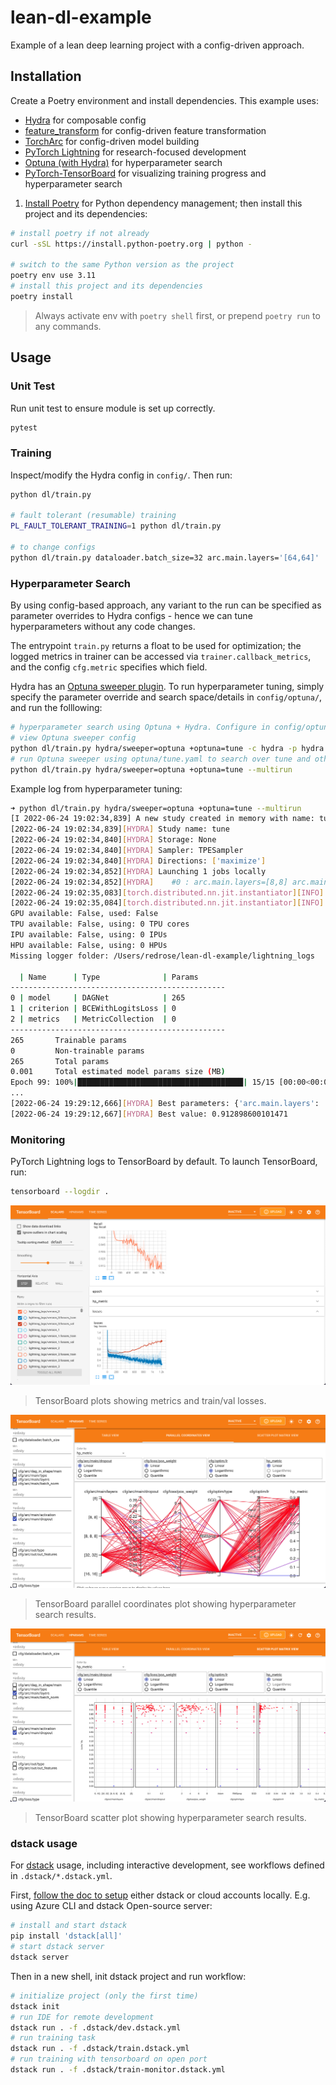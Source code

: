 # lean-dl-example

Example of a lean deep learning project with a config-driven approach.

## Installation

Create a Poetry environment and install dependencies. This example uses:

- [Hydra](https://hydra.cc) for composable config
- [feature_transform](https://github.com/kengz/feature_transform) for config-driven feature transformation
- [TorchArc](https://github.com/kengz/torcharc) for config-driven model building
- [PyTorch Lightning](https://www.pytorchlightning.ai) for research-focused development
- [Optuna (with Hydra)](https://hydra.cc/docs/plugins/optuna_sweeper/) for hyperparameter search
- [PyTorch-TensorBoard](https://pytorch.org/docs/stable/tensorboard.html) for visualizing training progress and hyperparameter search

1. [Install Poetry](https://python-poetry.org/docs/#installing-with-the-official-installer) for Python dependency management; then install this project and its dependencies:

```bash
# install poetry if not already
curl -sSL https://install.python-poetry.org | python -

# switch to the same Python version as the project
poetry env use 3.11
# install this project and its dependencies
poetry install
```

> Always activate env with `poetry shell` first, or prepend `poetry run` to any commands.

## Usage

### Unit Test

Run unit test to ensure module is set up correctly.

```bash
pytest
```

### Training

Inspect/modify the Hydra config in `config/`. Then run:

```bash
python dl/train.py

# fault tolerant (resumable) training
PL_FAULT_TOLERANT_TRAINING=1 python dl/train.py

# to change configs
python dl/train.py dataloader.batch_size=32 arc.main.layers='[64,64]'
```

### Hyperparameter Search

By using config-based approach, any variant to the run can be specified as parameter overrides to Hydra configs - hence we can tune hyperparameters without any code changes.

The entrypoint `train.py` returns a float to be used for optimization; the logged metrics in trainer can be accessed via `trainer.callback_metrics`, and the config `cfg.metric` specifies which field.

Hydra has an [Optuna sweeper plugin](https://hydra.cc/docs/plugins/optuna_sweeper/). To run hyperparameter tuning, simply specify the parameter override and search space/details in `config/optuna/`, and run the folllowing:

```bash
# hyperparameter search using Optuna + Hydra. Configure in config/optuna.yaml
# view Optuna sweeper config
python dl/train.py hydra/sweeper=optuna +optuna=tune -c hydra -p hydra.sweeper
# run Optuna sweeper using optuna/tune.yaml to search over tune and other hyperparams
python dl/train.py hydra/sweeper=optuna +optuna=tune --multirun
```

Example log from hyperparameter tuning:

```bash
➜ python dl/train.py hydra/sweeper=optuna +optuna=tune --multirun
[I 2022-06-24 19:02:34,839] A new study created in memory with name: tune
[2022-06-24 19:02:34,839][HYDRA] Study name: tune
[2022-06-24 19:02:34,840][HYDRA] Storage: None
[2022-06-24 19:02:34,840][HYDRA] Sampler: TPESampler
[2022-06-24 19:02:34,840][HYDRA] Directions: ['maximize']
[2022-06-24 19:02:34,852][HYDRA] Launching 1 jobs locally
[2022-06-24 19:02:34,852][HYDRA] 	#0 : arc.main.layers=[8,8] arc.main.dropout=0.04679835610086079 loss.pos_weight=1.5227525095137953 optim.type=Adam optim.lr=1.2087541473056957e-05 +optuna=tune
[2022-06-24 19:02:35,083][torch.distributed.nn.jit.instantiator][INFO] - Created a temporary directory at /var/folders/jx/z4vcr3393j537mmdc9jg1gsc0000gn/T/tmpits7qg55
[2022-06-24 19:02:35,084][torch.distributed.nn.jit.instantiator][INFO] - Writing /var/folders/jx/z4vcr3393j537mmdc9jg1gsc0000gn/T/tmpits7qg55/_remote_module_non_sriptable.py
GPU available: False, used: False
TPU available: False, using: 0 TPU cores
IPU available: False, using: 0 IPUs
HPU available: False, using: 0 HPUs
Missing logger folder: /Users/redrose/lean-dl-example/lightning_logs

  | Name      | Type              | Params
------------------------------------------------
0 | model     | DAGNet            | 265
1 | criterion | BCEWithLogitsLoss | 0
2 | metrics   | MetricCollection  | 0
------------------------------------------------
265       Trainable params
0         Non-trainable params
265       Total params
0.001     Total estimated model params size (MB)
Epoch 99: 100%|█████████████████████████████████████| 15/15 [00:00<00:00, 128.89it/s, loss=0.843, v_num=0, losses={'val': 0.8364414572715759}, Accuracy=0.549, Precision=0.555, Recall=0.909, F1Score=0.688]
...
[2022-06-24 19:29:12,666][HYDRA] Best parameters: {'arc.main.layers': '[8]', 'arc.main.dropout': 0.11879921503186516, 'loss.pos_weight': 5.0779681113146555, 'optim.type': 'Adam', 'optim.lr': 0.001365972987748234}
[2022-06-24 19:29:12,667][HYDRA] Best value: 0.912898600101471
```

### Monitoring

PyTorch Lightning logs to TensorBoard by default. To launch TensorBoard, run:

```bash
tensorboard --logdir .
```

![TensorBoard scalar plots](doc/tb_scalars.png)

> TensorBoard plots showing metrics and train/val losses.

![TensorBoard tuning parallel coordinates](doc/tb_tune_parallel_coor.png)

> TensorBoard parallel coordinates plot showing hyperparameter search results.

![TensorBoard tuning scatter](doc/tb_tune_scatter.png)

> TensorBoard scatter plot showing hyperparameter search results.

### dstack usage

For [dstack](https://docs.dstack.ai) usage, including interactive development, see workflows defined in `.dstack/*.dstack.yml`.

First, [follow the doc to setup](https://dstack.ai/docs/#configure-the-server) either dstack or cloud accounts locally. E.g. using Azure CLI and dstack Open-source server:

```bash
# install and start dstack
pip install 'dstack[all]'
# start dstack server
dstack server
```

Then in a new shell, init dstack project and run workflow:

```bash
# initialize project (only the first time)
dstack init
# run IDE for remote development
dstack run . -f .dstack/dev.dstack.yml
# run training task
dstack run . -f .dstack/train.dstack.yml
# run training with tensorboard on open port
dstack run . -f .dstack/train-monitor.dstack.yml
```
